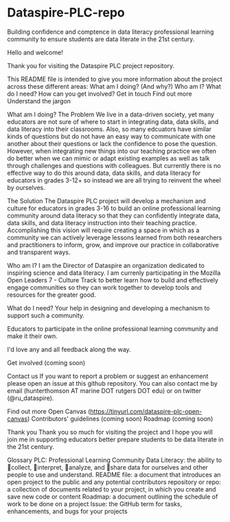 # Dataspire-PLC-repo
Building confidence and comptence in data literacy professional learning community to ensure students are data literate in the 21st century.

Hello and welcome!

Thank you for visiting the Dataspire PLC project repository.

This README file is intended to give you more information about the project across these different areas:
What am I doing? (And why?)
Who am I?
What do I need?
How can you get involved?
Get in touch
Find out more
Understand the jargon

What am I doing?
The Problem
We live in a data-driven society, yet many educators are not sure of where to start in integrating data, data skills, and data literacy into their classrooms. Also, so many edcuators have similar kinds of questions but do not have an easy way to communicate with one another about their questions or lack the confidence to pose the question. However, when integrating new things into our teaching practice we often do better when we can mimic or adapt existing examples as well as talk through challenges and questions with colleagues. But currently there is no effective way to do this around data, data skills, and data literacy for educators in grades 3-12+ so instead we are all trying to reinvent the wheel by ourselves. 

The Solution
The Dataspire PLC project will develop a mechanism and culture for educators in grades 3-16 to build an online professional learning community around data literacy so that they can confidently integrate data, data skills, and data literacy instruction into their teaching practice. Accomplishing this vision will require creating a space in which as a community we can actively leverage lessons learned from both researchers and practitioners to inform, grow, and improve our practice in collaborative and transparent ways.

Who am I?
I am the Director of Dataspire an organization dedicated to inspiring science and data literacy. I am currenly participating in the Mozilla Open Leaders 7 - Culture Track to better learn how to build and effectively engage communities so they can work together to develop tools and resources for the greater good.

What do I need?
Your help in designing and developing a mechanism to support such a community.

Educators to participate in the online professional learning community and make it their own.

I'd love any and all feedback along the way.

Get involved
(coming soon)

Contact us
If you want to report a problem or suggest an enhancement please open an issue at this github repository. You can also contact me by email (hunterthomson AT marine DOT rutgers DOT edu) or on twitter (@ru_dataspire).

Find out more
Open Canvas (https://tinyurl.com/dataspire-plc-open-canvas)
Contributors' guidelines (coming soon)
Roadmap (coming soon)

Thank you
Thank you so much for visiting the project and I hope you will join me in supporting educators better prepare students to be data literate in the 21st century.

Glossary
PLC: Professional Learning Community
Data Literacy: the ability to collect, interpret, analyze, and share data for ourselves and other people to use and understand.
README file: a document that introduces an open project to the public and any potential contributors
repository or repo: a collection of documents related to your project, in which you create and save new code or content
Roadmap: a document outlining the schedule of work to be done on a project
Issue: the GitHub term for tasks, enhancements, and bugs for your projects
